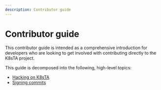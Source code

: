 ```yaml
---
description: Contributor guide
---
```


# Contributor guide

This contributor guide is intended as a comprehensive introduction for
developers who are looking to get involved with contributing directly to the
K8sTA project.

This guide is decomposed into the following, high-level topics:

* [Hacking on K8sTA](./10-hacking-on-k8sta.md)
* [Signing commits](./20-signing-commits.md)
